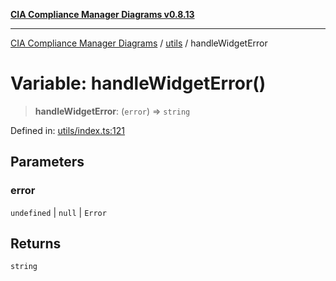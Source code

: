 [**CIA Compliance Manager Diagrams v0.8.13**](../../README.md)

***

[CIA Compliance Manager Diagrams](../../modules.md) / [utils](../README.md) / handleWidgetError

# Variable: handleWidgetError()

> **handleWidgetError**: (`error`) => `string`

Defined in: [utils/index.ts:121](https://github.com/Hack23/cia-compliance-manager/blob/2f6ce8651c6fa9a0d9c8860576f0ee67ef038efd/src/utils/index.ts#L121)

## Parameters

### error

`undefined` | `null` | `Error`

## Returns

`string`
